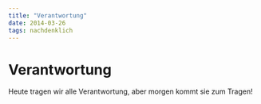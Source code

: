 ```yaml
---
title: "Verantwortung"
date: 2014-03-26
tags: nachdenklich
---
```

# Verantwortung

Heute tragen wir alle Verantwortung,
aber morgen kommt sie zum Tragen!
